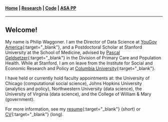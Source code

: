 #### [Home](https://pdwaggoner.github.io) | [Research](/Research.md) | [Code](/Code.md) | [ASA PP](/ASA.md)
___________

## Welcome!

My name is Philip Waggoner. I am the Director of Data Science at [YouGov America](https://today.yougov.com/?utm_source=twitter&utm_medium=twitter_link&utm_campaign=profile_bio_link){:target="_blank"}, and a Postdoctoral Scholar at Stanford University at the School of Medicine, advised by [Pascal Geldsetzer](https://profiles.stanford.edu/pascal-geldsetzer){:target="_blank"} in the Division of Primary Care and Population Health. While at Stanford, I am on leave from the Institute for Social and Economic Research and Policy at [Columbia University](http://iserp.columbia.edu/people/philip-d-waggoner){:target="_blank"}.

I have held or currently hold faculty appointments at: the University of Chicago (computational social science), Johns Hopkins University (analytics and policy), Northwestern University (data science), the University of Virginia (data science), and the College of William & Mary (government).

For more information, see my [resume](https://www.dropbox.com/s/cqkdj0mmceglh4v/Philip%20Waggoner_Resume.pdf?dl=0){:target="_blank"} (short) or [CV](https://www.dropbox.com/s/c9sa17y6j4y5o45/Philip%20Waggoner_CV.pdf?dl=0){:target="_blank"} (long).
